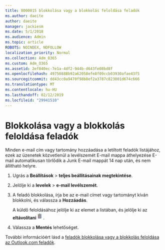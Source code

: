 ```yaml
---
title: 8000015 blokkolása vagy a blokkolás feloldása feladók
ms.author: daeite
author: daeite
manager: jackiesm
ms.date: 5/1/2018
ms.audience: Admin
ms.topic: article
ROBOTS: NOINDEX, NOFOLLOW
localization_priority: Normal
ms.collection: Adm_O365
ms.custom: Adm_O365
ms.assetid: 2ef840ec-7e1a-4df2-944b-d643fe08bd8f
ms.openlocfilehash: 49750888b92a62058efe8f09ccb03930afae43f5
ms.sourcegitcommit: dd43cc0a9470f98b8ef2a3787c823801d674c666
ms.translationtype: MT
ms.contentlocale: hu-HU
ms.lasthandoff: 02/12/2019
ms.locfileid: "29941510"
---
```

# <a name="block-or-unblock-senders"></a>Blokkolása vagy a blokkolás feloldása feladók

Minden e-mail cím vagy tartomány hozzáadása a letiltott feladók listájához, ezek az üzenetek közvetlenül a levélszemét E-mail mappa áthelyezése E-mail automatikusan törlődik a Junk E-mail mappát 14 nap után, és nem állítható helyre.
  
1. Ugrás a **Beállítások** \> **teljes beállításainak megtekintése**. 
    
2. Jelölje ki a **levelek** \> **e-mail levélszemét**. 
    
3. A feladó blokkolása, írja be az e-mail címet vagy tartományt kíván blokkolni, és válassza a **Hozzáadás**. 
    
    A küldő feloldásához jelölje ki az elemet a listában, és jelölje ki az **eltávolítani**![törlése](media/deb47846-8483-4f9d-813a-fc8fe288b583.png).
    
4. Válassza a **Mentés** lehetőséget. 
    
További információért lásd a [feladók blokkolása vagy a blokkolás feloldása az Outlook.com feladók](https://go.microsoft.com/fwlink/p/?linkid=873133).
  

